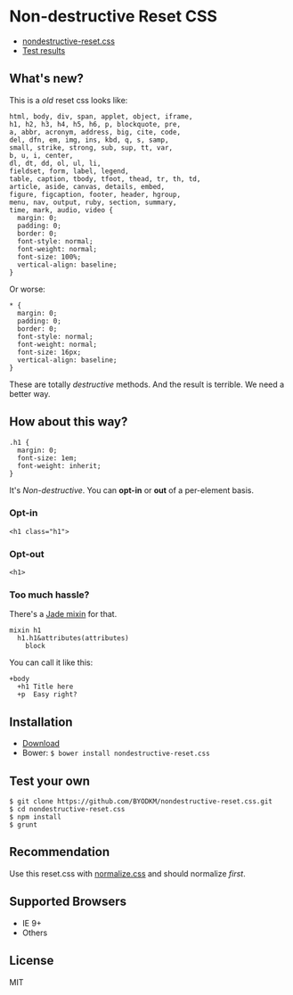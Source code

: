 # Non-destructive Reset CSS


- [nondestructive-reset.css](nondestructive-reset.css)
- [Test results](http://byodkm.github.io/nondestructive-reset.css/test/)

## What's new?

This is a _old_ reset css looks like:

```
html, body, div, span, applet, object, iframe,
h1, h2, h3, h4, h5, h6, p, blockquote, pre,
a, abbr, acronym, address, big, cite, code,
del, dfn, em, img, ins, kbd, q, s, samp,
small, strike, strong, sub, sup, tt, var,
b, u, i, center,
dl, dt, dd, ol, ul, li,
fieldset, form, label, legend,
table, caption, tbody, tfoot, thead, tr, th, td,
article, aside, canvas, details, embed,
figure, figcaption, footer, header, hgroup,
menu, nav, output, ruby, section, summary,
time, mark, audio, video {
  margin: 0;
  padding: 0;
  border: 0;
  font-style: normal;
  font-weight: normal;
  font-size: 100%;
  vertical-align: baseline;
}
```

Or worse:

```
* {
  margin: 0;
  padding: 0;
  border: 0;
  font-style: normal;
  font-weight: normal;
  font-size: 16px;
  vertical-align: baseline;
}
```

These are totally _destructive_ methods. And the result is terrible.
We need a better way.

## How about this way?

```
.h1 {
  margin: 0;
  font-size: 1em;
  font-weight: inherit;
}
```

It's _Non-destructive_. You can **opt-in** or **out** of a per-element basis.

### Opt-in

```
<h1 class="h1">
```
### Opt-out

```
<h1>
```

### Too much hassle?

There's a [Jade mixin](helper/nondestructive-reset.jade) for that.

```
mixin h1
  h1.h1&attributes(attributes)
    block
```

You can call it like this:

```
+body
  +h1 Title here
  +p  Easy right?
```

## Installation

- [Download](https://github.com/BYODKM/nondestructive-reset.css/releases)
- Bower: `$ bower install nondestructive-reset.css`

## Test your own

```
$ git clone https://github.com/BYODKM/nondestructive-reset.css.git
$ cd nondestructive-reset.css
$ npm install
$ grunt
```

## Recommendation

Use this reset.css with [normalize.css](https://github.com/necolas/normalize.css) and should normalize _first_.

## Supported Browsers

- IE 9+
- Others

## License

MIT
